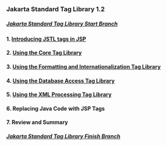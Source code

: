 ### Jakarta Standard Tag Library 1.2


##### [Jakarta Standard Tag Library Start Branch](https://github.com/NicorDesigns/javawebdevcourse/tree/j2ee8web-jstl-start)

#### 1. [Introducing JSTL tags in JSP](jee8jstlintro.md)

#### 2. [Using the Core Tag Library](jee8jstlcore.md)

#### 3. [Using the Formatting and Internationalization Tag Library](jee8jstlfmt.md) 

#### 4. [Using the Database Access Tag Library](jee8jstlsql.md)

#### 5. [Using the XML Processing Tag Library](jee8jstlxml.md)

#### 6. Replacing Java Code with JSP Tags

#### 7. Review and Summary

				
##### [Jakarta Standard Tag Library Finish Branch](https://github.com/NicorDesigns/javawebdevcourse/tree/j2ee8web-jstl-finish)

    

